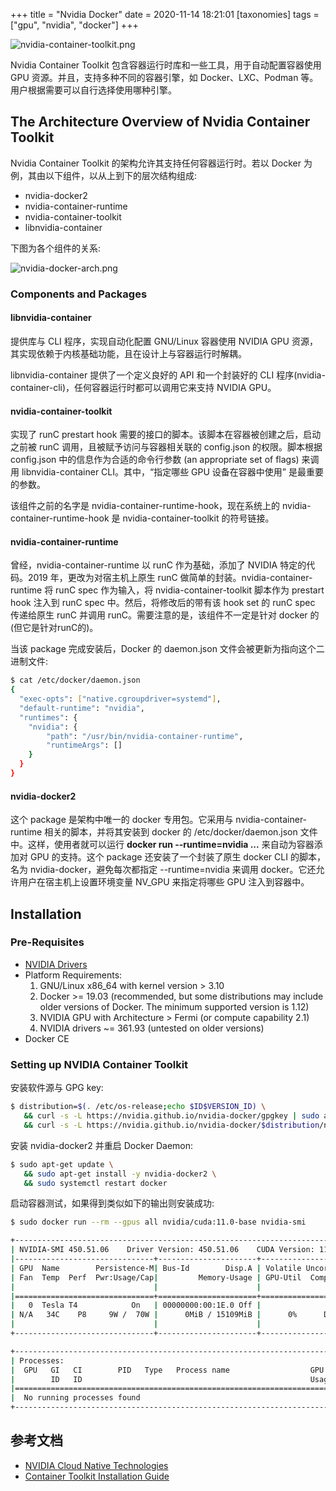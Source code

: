 +++
title = "Nvidia Docker"
date = 2020-11-14 18:21:01
[taxonomies]
tags = ["gpu", "nvidia", "docker"]
+++


![nvidia-container-toolkit.png](/images/nvidia-docker/nvidia-container-toolkit.png)

Nvidia Container Toolkit 包含容器运行时库和一些工具，用于自动配置容器使用 GPU 资源。并且，支持多种不同的容器引擎，如 Docker、LXC、Podman 等。用户根据需要可以自行选择使用哪种引擎。

## The Architecture Overview of Nvidia Container Toolkit

Nvidia Container Toolkit 的架构允许其支持任何容器运行时。若以 Docker 为例，其由以下组件，以从上到下的层次结构组成:

* nvidia-docker2
* nvidia-container-runtime
* nvidia-container-toolkit
* libnvidia-container

下图为各个组件的关系:

![nvidia-docker-arch.png](/images/nvidia-docker/nvidia-docker-arch.png)

### Components and Packages

#### libnvidia-container

提供库与 CLI 程序，实现自动化配置 GNU/Linux 容器使用 NVIDIA GPU 资源，其实现依赖于内核基础功能，且在设计上与容器运行时解耦。

libnvidia-container 提供了一个定义良好的 API 和一个封装好的 CLI 程序(nvidia-container-cli)，任何容器运行时都可以调用它来支持 NVIDIA GPU。

#### nvidia-container-toolkit

实现了 runC prestart hook 需要的接口的脚本。该脚本在容器被创建之后，启动之前被 runC 调用，且被赋予访问与容器相关联的 config.json 的权限。脚本根据 config.json 中的信息作为合适的命令行参数 (an appropriate set of flags) 来调用 libnvidia-container CLI。其中，“指定哪些 GPU 设备在容器中使用” 是最重要的参数。

该组件之前的名字是 nvidia-container-runtime-hook，现在系统上的 nvidia-container-runtime-hook 是 nvidia-container-toolkit 的符号链接。

#### nvidia-container-runtime

曾经，nvidia-container-runtime 以 runC 作为基础，添加了 NVIDIA 特定的代码。2019 年，更改为对宿主机上原生 runC 做简单的封装。nvidia-container-runtime 将 runC spec 作为输入，将 nvidia-container-toolkit 脚本作为 prestart hook 注入到 runC spec 中。然后，将修改后的带有该 hook set 的 runC spec 传递给原生 runC 并调用 runC。需要注意的是，该组件不一定是针对 docker 的(但它是针对runC的)。

当该 package 完成安装后，Docker 的 daemon.json 文件会被更新为指向这个二进制文件:

``` bash
$ cat /etc/docker/daemon.json
{
  "exec-opts": ["native.cgroupdriver=systemd"],
  "default-runtime": "nvidia",
  "runtimes": {
    "nvidia": {
        "path": "/usr/bin/nvidia-container-runtime",
        "runtimeArgs": []
    }
  }
}
```

#### nvidia-docker2

这个 package 是架构中唯一的 docker 专用包。它采用与 nvidia-container-runtime 相关的脚本，并将其安装到 docker 的 /etc/docker/daemon.json 文件中。这样，使用者就可以运行 **docker run --runtime=nvidia ...** 来自动为容器添加对 GPU 的支持。这个 package 还安装了一个封装了原生 docker CLI 的脚本，名为 nvidia-docker，避免每次都指定 --runtime=nvidia 来调用 docker。它还允许用户在宿主机上设置环境变量 NV_GPU 来指定将哪些 GPU 注入到容器中。

## Installation

### Pre-Requisites

* [NVIDIA Drivers](https://www.nvidia.com/Download/index.aspx?lang=en-us)
* Platform Requirements:
  1. GNU/Linux x86_64 with kernel version > 3.10
  1. Docker >= 19.03 (recommended, but some distributions may include older versions of Docker. The minimum supported version is 1.12)
  1. NVIDIA GPU with Architecture > Fermi (or compute capability 2.1)
  1. NVIDIA drivers ~= 361.93 (untested on older versions)
* Docker CE

### Setting up NVIDIA Container Toolkit

安装软件源与 GPG key:

``` bash
$ distribution=$(. /etc/os-release;echo $ID$VERSION_ID) \
   && curl -s -L https://nvidia.github.io/nvidia-docker/gpgkey | sudo apt-key add - \
   && curl -s -L https://nvidia.github.io/nvidia-docker/$distribution/nvidia-docker.list | sudo tee /etc/apt/sources.list.d/nvidia-docker.list
```

安装 nvidia-docker2 并重启 Docker Daemon:

``` bash
$ sudo apt-get update \
   && sudo apt-get install -y nvidia-docker2 \
   && sudo systemctl restart docker
```

启动容器测试，如果得到类似如下的输出则安装成功:

``` bash
$ sudo docker run --rm --gpus all nvidia/cuda:11.0-base nvidia-smi

+-----------------------------------------------------------------------------+
| NVIDIA-SMI 450.51.06    Driver Version: 450.51.06    CUDA Version: 11.0     |
|-------------------------------+----------------------+----------------------+
| GPU  Name        Persistence-M| Bus-Id        Disp.A | Volatile Uncorr. ECC |
| Fan  Temp  Perf  Pwr:Usage/Cap|         Memory-Usage | GPU-Util  Compute M. |
|                               |                      |               MIG M. |
|===============================+======================+======================|
|   0  Tesla T4            On   | 00000000:00:1E.0 Off |                    0 |
| N/A   34C    P8     9W /  70W |      0MiB / 15109MiB |      0%      Default |
|                               |                      |                  N/A |
+-------------------------------+----------------------+----------------------+

+-----------------------------------------------------------------------------+
| Processes:                                                                  |
|  GPU   GI   CI        PID   Type   Process name                  GPU Memory |
|        ID   ID                                                   Usage      |
|=============================================================================|
|  No running processes found                                                 |
+-----------------------------------------------------------------------------+
```

## 参考文档

* [NVIDIA Cloud Native Technologies](https://docs.nvidia.com/datacenter/cloud-native/index.html)
* [Container Toolkit Installation Guide](https://docs.nvidia.com/datacenter/cloud-native/container-toolkit/install-guide.html)
